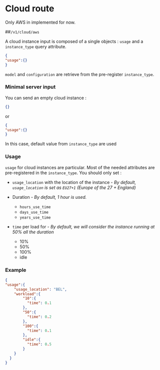 # Cloud route

Only AWS in implemented for now.

##```/v1/cloud/aws```

A cloud instance input is composed of a single objects : ```usage``` and a ```instance_type``` query attribute.

```json
{
"usage":{}
}
```

```model``` and ```configuration``` are retrieve from the pre-register ```instance_type```.

### Minimal server input

You can send an empty cloud instance :

```json
{}
```

or 

```json
{
"usage":{}
}
```

In this case, default value from ```instance_type``` are used


### Usage

```usage``` for cloud instances are particular. Most of the needed attributes are pre-registered in the ```instance_type```.
You should only set :

* ```usage_location``` with the location of the instance - *By default, ```usage_location``` is set as ```EU27+1``` (Europe of the 27 + England)*



* Duration - *By default, 1 hour is used.*
    - ```hours_use_time```
    - ```days_use_time```
    - ```years_use_time```

  
* ```time``` per load for - *By default, we will consider the instance running at 50% all the duration*
    - 10%
    - 50%
    - 100%
    - idle

  
### Example

```json
{
"usage":{
    "usage_location": "BEL",
    "workload":{
        "10":{
          "time": 0.1
        },
        "50":{
          "time": 0.2
        },
        "100":{
          "time": 0.1
        },
        "idle":{
          "time": 0.5
        }
    }
  }
}
```